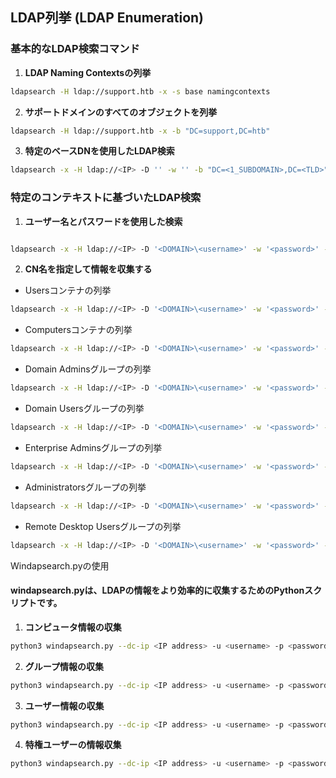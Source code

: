 ## LDAP列挙 (LDAP Enumeration)

### 基本的なLDAP検索コマンド

1. **LDAP Naming Contextsの列挙**

```bash
ldapsearch -H ldap://support.htb -x -s base namingcontexts
```

2. **サポートドメインのすべてのオブジェクトを列挙**
```bash
ldapsearch -H ldap://support.htb -x -b "DC=support,DC=htb"
```

3. **特定のベースDNを使用したLDAP検索**
```bash
ldapsearch -x -H ldap://<IP> -D '' -w '' -b "DC=<1_SUBDOMAIN>,DC=<TLD>"
```

### 特定のコンテキストに基づいたLDAP検索
1. **ユーザー名とパスワードを使用した検索**
```bash

ldapsearch -x -H ldap://<IP> -D '<DOMAIN>\<username>' -w '<password>' -b "DC=<1_SUBDOMAIN>,DC=<TLD>"
```

2. **CN名を指定して情報を収集する**

- Usersコンテナの列挙
```bash
ldapsearch -x -H ldap://<IP> -D '<DOMAIN>\<username>' -w '<password>' -b "CN=Users,DC=<1_SUBDOMAIN>,DC=<TLD>"
```

- Computersコンテナの列挙
```bash
ldapsearch -x -H ldap://<IP> -D '<DOMAIN>\<username>' -w '<password>' -b "CN=Computers,DC=<1_SUBDOMAIN>,DC=<TLD>"
```

- Domain Adminsグループの列挙
```bash
ldapsearch -x -H ldap://<IP> -D '<DOMAIN>\<username>' -w '<password>' -b "CN=Domain Admins,CN=Users,DC=<1_SUBDOMAIN>,DC=<TLD>"
```

- Domain Usersグループの列挙
```bash
ldapsearch -x -H ldap://<IP> -D '<DOMAIN>\<username>' -w '<password>' -b "CN=Domain Users,CN=Users,DC=<1_SUBDOMAIN>,DC=<TLD>"
```

- Enterprise Adminsグループの列挙
```bash
ldapsearch -x -H ldap://<IP> -D '<DOMAIN>\<username>' -w '<password>' -b "CN=Enterprise Admins,CN=Users,DC=<1_SUBDOMAIN>,DC=<TLD>"
```

- Administratorsグループの列挙
```bash
ldapsearch -x -H ldap://<IP> -D '<DOMAIN>\<username>' -w '<password>' -b "CN=Administrators,CN=Builtin,DC=<1_SUBDOMAIN>,DC=<TLD>"
```

- Remote Desktop Usersグループの列挙
```bash
ldapsearch -x -H ldap://<IP> -D '<DOMAIN>\<username>' -w '<password>' -b "CN=Remote Desktop Users,CN=Builtin,DC=<1_SUBDOMAIN>,DC=<TLD>"
```

Windapsearch.pyの使用
#### windapsearch.pyは、LDAPの情報をより効率的に収集するためのPythonスクリプトです。

1. **コンピュータ情報の収集**
```bash
python3 windapsearch.py --dc-ip <IP address> -u <username> -p <password> --computers
```

2. **グループ情報の収集**
```bash
python3 windapsearch.py --dc-ip <IP address> -u <username> -p <password> --groups
```

3. **ユーザー情報の収集**
```bash
python3 windapsearch.py --dc-ip <IP address> -u <username> -p <password> --da
```

4. **特権ユーザーの情報収集**
```bash
python3 windapsearch.py --dc-ip <IP address> -u <username> -p <password> --privileged-users
```
